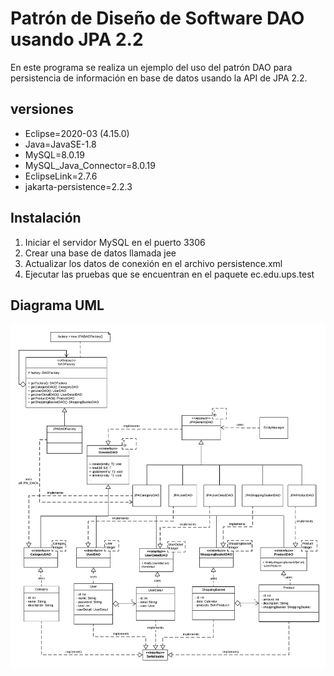 # Patrón de Diseño de Software DAO usando JPA 2.2
En este programa se realiza un ejemplo del uso del patrón DAO para persistencia de información en base de datos usando la API de JPA 2.2.

## versiones
* Eclipse=2020-03 (4.15.0)
* Java=JavaSE-1.8
* MySQL=8.0.19 
* MySQL_Java_Connector=8.0.19
* EclipseLink=2.7.6
* jakarta-persistence=2.2.3

## Instalación
1. Iniciar el servidor MySQL en el puerto 3306 
2. Crear una base de datos llamada jee
3. Actualizar los datos de conexión en el archivo persistence.xml
4. Ejecutar las pruebas que se encuentran en el paquete ec.edu.ups.test

## Diagrama UML

![Diagrama UML del sistema](/assets/EjemploDao-UML.png?raw=true "Diagrama de clases UML")



